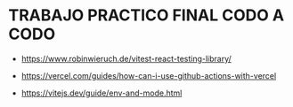 # TRABAJO PRACTICO FINAL CODO A CODO

- https://www.robinwieruch.de/vitest-react-testing-library/

- https://vercel.com/guides/how-can-i-use-github-actions-with-vercel

- https://vitejs.dev/guide/env-and-mode.html 



